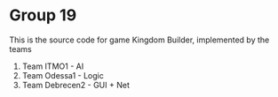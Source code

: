 Group 19
==================

This is the source code for game Kingdom Builder, implemented by the teams

1. Team ITMO1 - AI
2. Team Odessa1 - Logic
3. Team Debrecen2 - GUI + Net